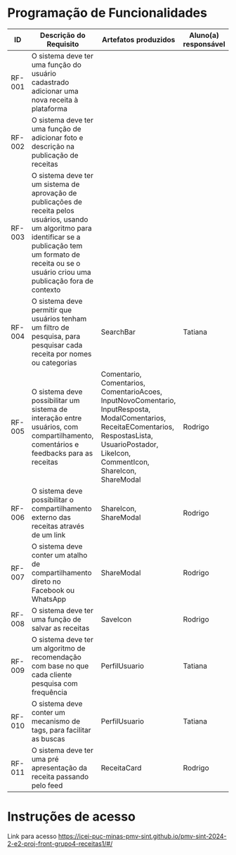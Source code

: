 # Programação de Funcionalidades



|ID    | Descrição do Requisito  | Artefatos produzidos | Aluno(a) responsável |
|------|-----------------------------------------|----|----|
|RF-001| O sistema deve ter uma função do usuário cadastrado adicionar uma nova receita à plataforma|  |  |
|RF-002| O sistema deve ter uma função de adicionar foto e descrição na publicação de receitas     |  |  |
|RF-003| O sistema deve ter um sistema de aprovação de publicações de receita pelos usuários, usando um algoritmo para identificar se a publicação tem um formato de receita ou se o usuário criou uma publicação fora de contexto |  |  |
|RF-004| O sistema deve permitir que usuários tenham um filtro de pesquisa, para pesquisar cada receita por nomes ou categorias| SearchBar | Tatiana |
|RF-005| O sistema deve possibilitar um sistema de interação entre usuários, com compartilhamento, comentários e feedbacks para as receitas| Comentario, Comentarios, ComentarioAcoes, InputNovoComentario, InputResposta, ModalComentarios, ReceitaEComentarios, RespostasLista, UsuarioPostador, LikeIcon, CommentIcon, ShareIcon, ShareModal | Rodrigo |
|RF-006| O sistema deve possibilitar o compartilhamento externo das receitas através de um link| ShareIcon, ShareModal | Rodrigo |
|RF-007| O sistema deve conter um atalho de compartilhamento direto no Facebook ou WhatsApp| ShareModal | Rodrigo |
|RF-008| O sistema deve ter uma função de salvar as receitas| SaveIcon | Rodrigo |
|RF-009| O sistema deve ter um algoritmo de recomendação com base no que cada cliente pesquisa com frequência| PerfilUsuario  | Tatiana |
|RF-010| O sistema deve conter um mecanismo de tags, para facilitar as buscas| PerfilUsuario | Tatiana |
|RF-011| O sistema deve ter uma pré apresentação da receita passando pelo feed| ReceitaCard | Rodrigo |



# Instruções de acesso

Link para acesso https://icei-puc-minas-pmv-sint.github.io/pmv-sint-2024-2-e2-proj-front-grupo4-receitas1/#/


